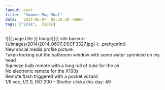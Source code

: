 ```yaml
---
layout: post
title:  "Summer Mug Shot"
date:   2014-06-07  05:30:30 -0600
tags: ["2014",  X100s]
---
```

![{{ page.title }} Image]({{ site.baseurl }}/images/2014/2014_0607_DSCF3327.jpg)
{: .prettyprint}  
New social media profile picture  
Taken looking out the bathroom window with some water sprinkled on my head  
Squeeze bulb remote with a long roll of tube for the air  
No electronic remote for the X100s  
Remote flash triggered with a pocket wizard  
1/8 sec, f/2.0, ISO 200 - Shutter clicks this day: 49